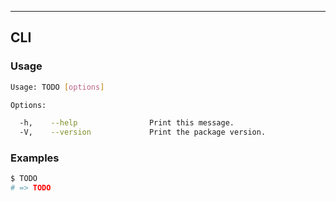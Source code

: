 <!-- <cli> -->
---
## CLI

<!-- <usage> -->
### Usage

``` bash
Usage: TODO [options]

Options:

  -h,    --help                Print this message.
  -V,    --version             Print the package version.
```
<!-- </usage> -->

<!-- <examples> -->
### Examples

``` bash
$ TODO
# => TODO
```
<!-- </examples> -->
<!-- </cli> -->
